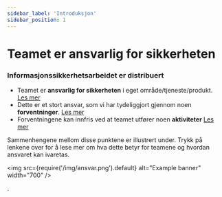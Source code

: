 ```yaml
---
sidebar_label: 'Introduksjon'
sidebar_position: 1
---
```


# Teamet er ansvarlig for sikkerheten



### Informasjonssikkerhetsarbeidet er distribuert
- Teamet er **ansvarlig for sikkerheten** i eget område/tjeneste/produkt. [Les mer](sikkerhetsansvar/distribuertmodell.md)
- Dette er et stort ansvar, som vi har tydeliggjort gjennom noen **forventninger**. [Les mer](sikkerhetsansvar/forventninger.md)
- Forventningene kan innfris ved at teamet utfører noen **aktiviteter** [Les mer](aktiviteter/aktiviteter-intro.md)

Sammenhengene mellom disse punktene er illustrert under. Trykk på lenkene over for å lese mer om hva dette betyr for teamene og hvordan ansvaret kan ivaretas. 

<img
  src={require('/img/ansvar.png').default}
  alt="Example banner"
  width="700"
/>

.
